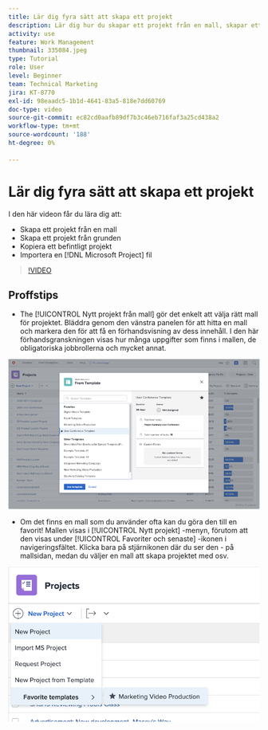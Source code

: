 ```yaml
---
title: Lär dig fyra sätt att skapa ett projekt
description: Lär dig hur du skapar ett projekt från en mall, skapar ett projekt från grunden, kopierar ett befintligt projekt eller importerar ett [!DNL Microsoft Project] -fil.
activity: use
feature: Work Management
thumbnail: 335084.jpeg
type: Tutorial
role: User
level: Beginner
team: Technical Marketing
jira: KT-8770
exl-id: 98eaadc5-1b1d-4641-83a5-818e7dd60769
doc-type: video
source-git-commit: ec82cd0aafb89df7b3c46eb716faf3a25cd438a2
workflow-type: tm+mt
source-wordcount: '188'
ht-degree: 0%

---
```


# Lär dig fyra sätt att skapa ett projekt

I den här videon får du lära dig att:

* Skapa ett projekt från en mall
* Skapa ett projekt från grunden
* Kopiera ett befintligt projekt
* Importera en [!DNL Microsoft Project] fil

>[!VIDEO](https://video.tv.adobe.com/v/335084/?quality=12&learn=on)

## Proffstips

* The [!UICONTROL Nytt projekt från mall] gör det enkelt att välja rätt mall för projektet. Bläddra genom den vänstra panelen för att hitta en mall och markera den för att få en förhandsvisning av dess innehåll. I den här förhandsgranskningen visas hur många uppgifter som finns i mallen, de obligatoriska jobbrollerna och mycket annat.

![[!UICONTROL Nytt projekt från mall] window](assets/planner-fund-new-project-from-template-window.png)

* Om det finns en mall som du använder ofta kan du göra den till en favorit! Mallen visas i [!UICONTROL Nytt projekt] -menyn, förutom att den visas under [!UICONTROL Favoriter och senaste] -ikonen i navigeringsfältet. Klicka bara på stjärnikonen där du ser den - på mallsidan, medan du väljer en mall att skapa projektet med osv.

![[!UICONTROL Favoritmallar] lista under [!UICONTROL Nytt projekt] knapp](assets/planner-fund-template-favorites.png)

<!---
learn more:
create a project using a template
create a project
copy a project
import a project from Microsoft Project
--->
